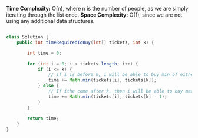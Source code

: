 **Time Complexity:** O(n), where n is the number of people, as we are simply iterating through the list once.
**Space Complexity:** O(1), since we are not using any additional data structures.

```java

class Solution {
    public int timeRequiredToBuy(int[] tickets, int k) {

        int time = 0;

        for (int i = 0; i < tickets.length; i++) {
            if (i <= k) {
                // if i is before k, i will be able to buy min of either i or k before k is done buying all tickets
                time += Math.min(tickets[i], tickets[k]);
            } else {
                // If ithe come after k, then i will be able to buy max kth times - 1 as once k is done buying, ith turn won't come
                time += Math.min(tickets[i], tickets[k] - 1);
            }
        }
        
        return time;
    }
}

```